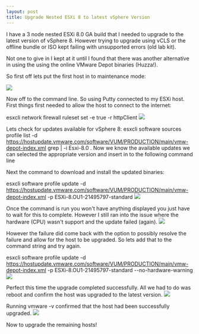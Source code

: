 ```yaml
---
layout: post
title: Upgrade Nested ESXi 8 to latest vSphere Version
---
```

I have a 3 node nested ESXi 8.0 GA build that I needed to upgrade to the latest version of vSphere 8. However trying to upgrade using vCLS or the offline bundle or ISO kept failing with unsupported errors (old lab kit).

Not one to give in I kept at it until I found that there was another alternative in using the using the online VMware Depot binaries (Huzza!).


So first off lets put the first host in to maintenance mode:


<img src="{{ site.baseurl }}/images/upgrade-esxi/maint-mode.jpg">

Now off to the command line. So using Putty connected to my ESXi host.
First things first needed to allow the host to connect to the internet:


esxcli network firewall ruleset set -e true -r httpClient
<img src="{{ site.baseurl }}/images/upgrade-esxi/enable-http.png">


Lets check for updates available for vSphere 8:
esxcli software sources profile list -d <https://hostupdate.vmware.com/software/VUM/PRODUCTION/main/vmw-depot-index.xml> grep | -i Esxi-8.0 . 
Now we know the available updates we can selected the appropriate version and insert in to the following  command line 


Next the command to download and install the updated binaries:


esxcli software profile update -d https://hostupdate.vmware.com/software/VUM/PRODUCTION/main/vmw-depot-index.xml -p ESXi-8.OU1-21495797-standard
<img src="{{ site.baseurl }}/images/upgrade-esxi/vmw-depot-cmd.png">

Once the command is run you won't have anything displayed you just have to wait for this to complete. However I still ran into the issue where the hardware (CPU) wasn't support and the update failed (again).
<img src="{{ site.baseurl }}/images/upgrade-esxi/hardware-warning.png">

However the failure did come back with the option to possibly resolve the failure and allow for the host to be upgraded. So lets add that to the command string and try again.


esxcli software profile update -d https://hostupdate.vmware.com/software/VUM/PRODUCTION/main/vmw-depot-index.xml -p ESXi-8.OU1-21495797-standard --no-hardware-warning
<img src="{{ site.baseurl }}/images/upgrade-esxi/vmw-depot-cmd-hardware.png">

Perfect this time the upgrade completed successfully. All we had to do was reboot and confirm the host was upgraded to the latest version.
<img src="{{ site.baseurl }}/images/upgrade-esxi/reboot.png">

Running vmware -v confirmed that the host had been successfully upgraded.
<img src="{{ site.baseurl }}/images/upgrade-esxi/version.png">

Now to upgrade the remaining hosts!
